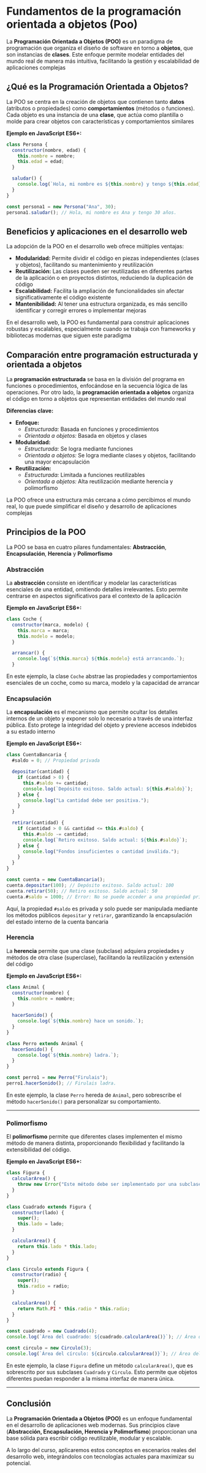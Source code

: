 # Fundamentos de la programación orientada a objetos (Poo)

La **Programación Orientada a Objetos (POO)** es un paradigma de programación que organiza el diseño de software en torno a **objetos**, que son instancias de **clases**. Este enfoque permite modelar entidades del mundo real de manera más intuitiva, facilitando la gestión y escalabilidad de aplicaciones complejas

## ¿Qué es la Programación Orientada a Objetos?

La POO se centra en la creación de objetos que contienen tanto **datos** (atributos o propiedades) como **comportamientos** (métodos o funciones). Cada objeto es una instancia de una **clase**, que actúa como plantilla o molde para crear objetos con características y comportamientos similares

**Ejemplo en JavaScript ES6+:**

```jsx
class Persona {
  constructor(nombre, edad) {
    this.nombre = nombre;
    this.edad = edad;
  }

  saludar() {
    console.log(`Hola, mi nombre es ${this.nombre} y tengo ${this.edad} años.`);
  }
}

const persona1 = new Persona("Ana", 30);
persona1.saludar(); // Hola, mi nombre es Ana y tengo 30 años.
```

## Beneficios y aplicaciones en el desarrollo web

La adopción de la POO en el desarrollo web ofrece múltiples ventajas:

- **Modularidad:** Permite dividir el código en piezas independientes (clases y objetos), facilitando su mantenimiento y reutilización
- **Reutilización:** Las clases pueden ser reutilizadas en diferentes partes de la aplicación o en proyectos distintos, reduciendo la duplicación de código
- **Escalabilidad:** Facilita la ampliación de funcionalidades sin afectar significativamente el código existente
- **Mantenibilidad:** Al tener una estructura organizada, es más sencillo identificar y corregir errores o implementar mejoras

En el desarrollo web, la POO es fundamental para construir aplicaciones robustas y escalables, especialmente cuando se trabaja con frameworks y bibliotecas modernas que siguen este paradigma

## Comparación entre programación estructurada y orientada a objetos

La **programación estructurada** se basa en la división del programa en funciones o procedimientos, enfocándose en la secuencia lógica de las operaciones. Por otro lado, la **programación orientada a objetos** organiza el código en torno a objetos que representan entidades del mundo real

**Diferencias clave:**

- **Enfoque:**
  - _Estructurada:_ Basada en funciones y procedimientos
  - _Orientada a objetos:_ Basada en objetos y clases
- **Modularidad:**
  - _Estructurada:_ Se logra mediante funciones
  - _Orientada a objetos:_ Se logra mediante clases y objetos, facilitando una mayor encapsulación
- **Reutilización:**
  - _Estructurada:_ Limitada a funciones reutilizables
  - _Orientada a objetos:_ Alta reutilización mediante herencia y polimorfismo

La POO ofrece una estructura más cercana a cómo percibimos el mundo real, lo que puede simplificar el diseño y desarrollo de aplicaciones complejas

## Principios de la POO

La POO se basa en cuatro pilares fundamentales: **Abstracción**, **Encapsulación**, **Herencia** y **Polimorfismo**

### Abstracción

La **abstracción** consiste en identificar y modelar las características esenciales de una entidad, omitiendo detalles irrelevantes. Esto permite centrarse en aspectos significativos para el contexto de la aplicación

**Ejemplo en JavaScript ES6+:**

```jsx
class Coche {
  constructor(marca, modelo) {
    this.marca = marca;
    this.modelo = modelo;
  }

  arrancar() {
    console.log(`${this.marca} ${this.modelo} está arrancando.`);
  }

```

En este ejemplo, la clase `Coche` abstrae las propiedades y comportamientos esenciales de un coche, como su marca, modelo y la capacidad de arrancar

### Encapsulación

La **encapsulación** es el mecanismo que permite ocultar los detalles internos de un objeto y exponer solo lo necesario a través de una interfaz pública. Esto protege la integridad del objeto y previene accesos indebidos a su estado interno

**Ejemplo en JavaScript ES6+:**

```jsx
class CuentaBancaria {
  #saldo = 0; // Propiedad privada

  depositar(cantidad) {
    if (cantidad > 0) {
      this.#saldo += cantidad;
      console.log(`Depósito exitoso. Saldo actual: ${this.#saldo}`);
    } else {
      console.log("La cantidad debe ser positiva.");
    }
  }

  retirar(cantidad) {
    if (cantidad > 0 && cantidad <= this.#saldo) {
      this.#saldo -= cantidad;
      console.log(`Retiro exitoso. Saldo actual: ${this.#saldo}`);
    } else {
      console.log("Fondos insuficientes o cantidad inválida.");
    }
  }
}

const cuenta = new CuentaBancaria();
cuenta.depositar(100); // Depósito exitoso. Saldo actual: 100
cuenta.retirar(50); // Retiro exitoso. Saldo actual: 50
cuenta.#saldo = 1000; // Error: No se puede acceder a una propiedad privada
```

Aquí, la propiedad `#saldo` es privada y solo puede ser manipulada mediante los métodos públicos `depositar` y `retirar`, garantizando la encapsulación del estado interno de la cuenta bancaria

### Herencia

La **herencia** permite que una clase (subclase) adquiera propiedades y métodos de otra clase (superclase), facilitando la reutilización y extensión del código

**Ejemplo en JavaScript ES6+:**

```jsx
class Animal {
  constructor(nombre) {
    this.nombre = nombre;
  }

  hacerSonido() {
    console.log(`${this.nombre} hace un sonido.`);
  }
}

class Perro extends Animal {
  hacerSonido() {
    console.log(`${this.nombre} ladra.`);
  }
}

const perro1 = new Perro("Firulais");
perro1.hacerSonido(); // Firulais ladra.
```

En este ejemplo, la clase `Perro` hereda de `Animal`, pero sobrescribe el método `hacerSonido()` para personalizar su comportamiento.

---

### **Polimorfismo**

El **polimorfismo** permite que diferentes clases implementen el mismo método de manera distinta, proporcionando flexibilidad y facilitando la extensibilidad del código.

**Ejemplo en JavaScript ES6+:**

```jsx
class Figura {
  calcularArea() {
    throw new Error("Este método debe ser implementado por una subclase.");
  }
}

class Cuadrado extends Figura {
  constructor(lado) {
    super();
    this.lado = lado;
  }

  calcularArea() {
    return this.lado * this.lado;
  }
}

class Circulo extends Figura {
  constructor(radio) {
    super();
    this.radio = radio;
  }

  calcularArea() {
    return Math.PI * this.radio * this.radio;
  }
}

const cuadrado = new Cuadrado(4);
console.log(`Área del cuadrado: ${cuadrado.calcularArea()}`); // Área del cuadrado: 16

const circulo = new Circulo(3);
console.log(`Área del círculo: ${circulo.calcularArea()}`); // Área del círculo: 28.27...
```

En este ejemplo, la clase `Figura` define un método `calcularArea()`, que es sobrescrito por sus subclases `Cuadrado` y `Circulo`. Esto permite que objetos diferentes puedan responder a la misma interfaz de manera única.

---

## **Conclusión**

La **Programación Orientada a Objetos (POO)** es un enfoque fundamental en el desarrollo de aplicaciones web modernas. Sus principios clave (**Abstracción, Encapsulación, Herencia y Polimorfismo**) proporcionan una base sólida para escribir código reutilizable, modular y escalable.

A lo largo del curso, aplicaremos estos conceptos en escenarios reales del desarrollo web, integrándolos con tecnologías actuales para maximizar su potencial.
